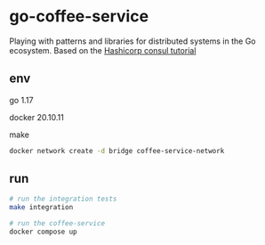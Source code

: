 # go-coffee-service

Playing with patterns and libraries for distributed systems in the Go ecosystem.
Based on the [Hashicorp consul tutorial](https://learn.hashicorp.com/tutorials/consul/kubernetes-extract-microservice?in=consul/microservices)

## env

go 1.17

docker 20.10.11

make

```bash
docker network create -d bridge coffee-service-network

```

## run

```bash
# run the integration tests
make integration

# run the coffee-service
docker compose up

```
